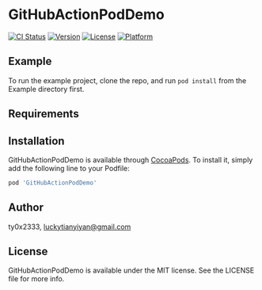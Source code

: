 # GitHubActionPodDemo

[![CI Status](https://img.shields.io/travis/ty0x2333/GitHubActionPodDemo.svg?style=flat)](https://travis-ci.org/ty0x2333/GitHubActionPodDemo)
[![Version](https://img.shields.io/cocoapods/v/GitHubActionPodDemo.svg?style=flat)](https://cocoapods.org/pods/GitHubActionPodDemo)
[![License](https://img.shields.io/cocoapods/l/GitHubActionPodDemo.svg?style=flat)](https://cocoapods.org/pods/GitHubActionPodDemo)
[![Platform](https://img.shields.io/cocoapods/p/GitHubActionPodDemo.svg?style=flat)](https://cocoapods.org/pods/GitHubActionPodDemo)

## Example

To run the example project, clone the repo, and run `pod install` from the Example directory first.

## Requirements

## Installation

GitHubActionPodDemo is available through [CocoaPods](https://cocoapods.org). To install
it, simply add the following line to your Podfile:

```ruby
pod 'GitHubActionPodDemo'
```

## Author

ty0x2333, luckytianyiyan@gmail.com

## License

GitHubActionPodDemo is available under the MIT license. See the LICENSE file for more info.
